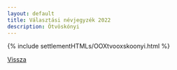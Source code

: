 ```yaml
---
layout: default
title: Választási névjegyzék 2022
description: Ötvöskónyi
---
```


{% include settlementHTMLs/OOXtvooxskoonyi.html %}

[Vissza](./)